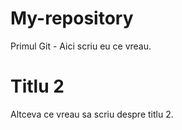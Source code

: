 # My-repository
Primul Git - Aici scriu eu ce vreau.


# Titlu 2
Altceva ce vreau sa scriu despre titlu 2.
